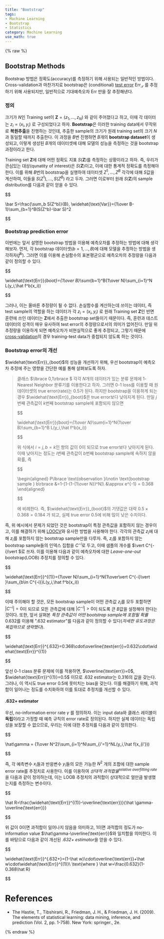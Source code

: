 ```yaml
---
title: "Bootstrap"
tags:
- Machine Learning
- Bootstrap
- Statistics
category: Machine Learning
use_math: true
---
```

{% raw %}
## Bootstrap Methods

Bootstrap 방법은 정확도(accuracy)를 측정하기 위해 사용되는 일반적인 방법이다. Cross-validation과 마찬가지로 bootstrap은 (conditional) [test error](https://ddangchani.github.io/machine%20learning/Model_Assessment/) $\text{Err}_\mathcal T$ 를 추정하기 위해 사용되지만, 일반적으로 기대예측오차 $\text {Err}$ 만을 잘 추정해낸다.

### 정의

크기가 $N$인 Training set이 $\mathbf Z=(z_1,\ldots,z_N)$ 와 같이 주어졌다고 하고, 이때 각 데이터는 $z_i=(x_i,y_i)$ 로 구성되었다고 하자. **Bootstrap**은 이러한 training data에서 무작위로 **복원추출**을 진행하는 것인데, 추출한 sample의 크기가 원래 training set의 크기 $N$과 동일할 때까지 추출한다. 이 과정을 $B$번 진행하면 $B$개의 **bootstrap dataset**이 생성되고, 이렇게 생성된 $B$개의 데이터셋에 대해 모델의 성능을 측정하는 것을 bootstrap 과정이라고 한다.

Training set $\mathbf Z$에 대해 어떤 정확도 지표 $S(\mathbf Z)$를 측정하는 상황이라고 하자. 즉, 우리가 관심있는 대상(qunatity of interest)은 $S(\mathbf Z)$이고, 이에 대한 통계적 정확도를 측정해야 한다. 이를 위해 $B$번의 bootstrap을 실행하여 데이터셋 $Z^1,\ldots,Z^B$ 각각에 대해 $S$값을 계산하여, 이들을 $S(Z^1),\ldots,S(Z^B)$ 라고 두자. 그러면 이로부터 원래 $S(\mathbf Z)$의 sample distribution를 다음과 같이 얻을 수 있다.

$$

\bar S=\frac{\sum_b S(Z^b)}{B}, \widehat{\text{Var}}={1\over B-1}\sum_{b=1}^B(S(Z^b)-\bar S)^2

$$

### Bootstrap prediction error

이번에는 앞서 설명한 bootstrap 방법을 이용해 예측오차를 추정하는 방법에 대해 생각해보자. 먼저, 각 bootstrap 데이터셋($b=1,\ldots,B$)에 대해 모델을 추정하는 방법을 생각하자($\hat f^b$). 그러면 이를 이용해 손실함수의 표본평균으로 예측오차의 추정량을 다음과 같이 정의할 수 있다.

$$

\widehat{\text{Err}}_{boot}={1\over B}\sum_{b=1}^B{1\over N}\sum_{i=1}^N L(y_i,\hat f^b(x_i))

$$

그러나, 이는 올바른 추정량이 될 수 없다. 손실함수를 계산하는데 쓰이는 데이터, 즉 test sample의 역할을 하는 데이터가 각 $z_i=(x_i,y_i)$ 로 원래 Training set $\mathbf Z$인 반면 훈련에 쓰인 데이터는 $\mathbf Z$에서 추출한 bootstrap set들이기 때문이다. 즉, 훈련과 테스트 데이터의 성격이 매우 유사하여 test error의 추정량으로서의 의미가 없어진다. 만일 위 추정량을 이용하게 되면 예측오차가 비현실적으로 좋게 추정되고, 그렇기 때문에 [cross-validation](https://ddangchani.github.io/machine%20learning/Cross_Validation/)의 경우 training-test data가 중첩되지 않도록 하는 것이다.

### Bootstrap error의 개선

$\widehat{\text{Err}}_{boot}$의 성능을 개선하기 위해, 우선 bootstrap이 예측오차 추정에 주는 영향을 간단한 예를 통해 살펴보도록 하자.

> 클래스 $\lbrace 0,1\rbrace $ 각각 $N$개의 데이터가 있는 분류 문제에 1-Nearest Neighbor 분류기를 이용한다고 하자. 그러면 0-1 loss를 이용할 때 원 데이터셋의 true error(rate)는 0.5가 된다. 하지만 bootstrap을 이용하게 되는 경우 $\widehat{\text{Err}}_{boot}$은 true error보다 낮아지게 된다. 만일 $j$번째 관측값이 $k$번째 bootstrap sample에 포함되지 않으면
> 
> $$
> 
> \widehat{\text{Err}}_{boot}={1\over N}\sum_{i=1}^N{1\over B}\sum_{b=1}^B L(y_i,\hat f^b(x_i))
> 
> $$
> 
> 위 식에서 $i=j, b=k$인 항의 값이 $0$이 되므로 true error보다 낮아지게 된다. 이때 낮아지는 정도는 $i$번째 관측값이 $b$번째 bootstrap sample에 속하지 않을 확률, 즉
> 
> $$
> 
> \begin{aligned}
> P\lbrace \text{observation  }i\notin \text{bootstrap sample } b\rbrace  &=1-[1-(1-{1\over N})^N]\\
> &\approx e^{-1} = 0.368
> \end{aligned}
> 
> $$
> 
> 에 비례한다. 즉, $\widehat{\text{Err}}_{boot}$의 기댓값은 대략 $0.5\times0.368 = 0.184$ 가 되고, 실제 true error 0.5에 비해 많이 낮은 수치이다.

즉, 위 예시에서 문제가 되었던 것은 bootstrap이 특정 관측값을 포함하지 않는 경우이고, 이를 해결하기 위해 [LOOCV](https://ddangchani.github.io/machine%20learning/Cross_Validation/)와 유사한 방법을 사용해야 한다. 각각의 관측값 $z_i$에 대해 $z_i$를 포함하지 않는 bootstrap sample만을 다루자. 즉, $z_i$를 포함하지 않는 bootstrap sample들의 인덱스 집합을 $C^{-i}$로 두고, 이때 샘플의 개수를 $\vert C^{-i}\vert $로 쓰자. 이를 이용해 다음과 같이 예측오차에 대한 *Leave-one-out* bootstrap(LOOB) 추정치를 정의할 수 있다.

$$

\widehat{\text{Err}}^{(1)}={1\over N}\sum_{i=1}^N{1\over\vert C^{-i}\vert }\sum_{b\in C^{-i}}L(y_i,\hat f^b(x_i))

$$

이때 주의해야 할 것은, 모든 bootstrap sample이 어떤 관측값 $z_i$를 모두 포함하면 $\vert C^{-i}\vert =0$이 되므로 모든 관측값에 대해 $\vert C^{-i}\vert >0$이 되도록 큰 $B$값을 설정해야 한다는 것이다. 또한, 앞서 살펴본 *특정 관측값이 어떤 bootstrap sample에 포함될 확률* 0.632를 이용해 ".632 estimator"를 다음과 같이 정의할 수 있다(*자세한 유도과정은 복잡하므로 생략했다*).

$$

\widehat{\text{Err}}^{.632}=0.368\cdot\overline{\text{err}}+0.632\cdot\widehat{\text{Err}}^{(1)}

$$

앞선 0-1 class 분류 문제에 이를 적용하면, $\overline{\text{err}}=0$, $\widehat{\text{Err}}^{(1)}=0.5$ 이므로 .632 estimator는 0.316의 값을 갖는다. 그러나, 이 역시도 true error 0.5에 못미치는 bias을 갖는다. 이를 해결하기 위해, 과적합이 일어나는 정도를 수치화하여 이를 토대로 추정치를 개선할 수 있다.

#### .632+ estimator

우선, no-information error rate $\gamma$ 를 정의하자. 이는 input data와 클래스 레이블이 **독립**이라고 가정할 때 예측 규칙의 error rate로 정의된다. 하지만 실제 데이터는 독립성을 보장할 수 없으므로, 우리는 이에 대한 추정치를 다음과 같이 정의한다.

$$

\hat\gamma = {1\over N^2}\sum_{i=1}^N\sum_{i'=1}^NL(y_i,\hat f(x_{i'}))

$$

즉, 각 예측변수 $x_i$들과 반응변수 $y_i$들의 모든 가능한 $N^2$ 개의 조합에 대한 sample error rate를 추정치로 사용한다. 이를 이용하여 *상대적 과적합율<sup>relative overfitting rate</sup>* 을 다음과 같이 정의하는데, 이는 LOOB 추정치의 과적합이 상대적으로 얼만큼 발생했는지를 측정하는 변수이다.

$$

\hat R=\frac{\widehat{\text{Err}}^{(1)}-\overline{\text{err}}}{\hat \gamma-\overline{\text{err}}}

$$

위 값이 0이면 과적합이 일어나지 않음을 의미하고, 1이면 과적합의 정도가 no-information value $\hat\gamma-\overline{\text{err}}$와 일치함을 의미한다. 이를 바탕으로 다음과 같이 개선된 *.632+ estimator*을 얻을 수 있다.

$$

\widehat{\text{Err}}^{.632+}=(1-\hat w)\cdot\overline{\text{err}}+\hat w\cdot\widehat{\text{Err}}^{(1)}\\
\text{where  } \hat w=\frac{0.632}{1-0.368\hat R}

$$


# References

- The Hastie, T., Tibshirani, R., Friedman, J. H., & Friedman, J. H. (2009). The elements of statistical learning: data mining, inference, and prediction (Vol. 2, pp. 1-758). New York: springer., 2e.

 
{% endraw %}